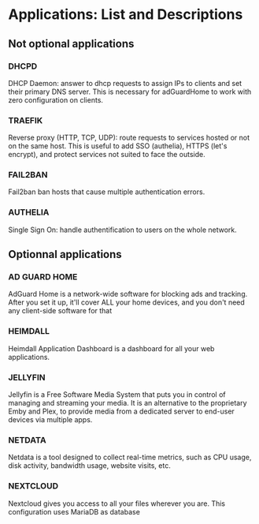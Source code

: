 Applications: List and Descriptions
===================================

## Not optional applications

### DHCPD
DHCP Daemon: answer to dhcp requests to assign IPs to clients and set their primary DNS server.
This is necessary for adGuardHome to work with zero configuration on clients.

### TRAEFIK
Reverse proxy (HTTP, TCP, UDP): route requests to services hosted or not on the same host.
This is useful to add SSO (authelia), HTTPS (let's encrypt), and protect services not suited to face the outside.

### FAIL2BAN
Fail2ban ban hosts that cause multiple authentication errors.

### AUTHELIA
Single Sign On: handle authentification to users on the whole network.

## Optionnal applications

### AD GUARD HOME
AdGuard Home is a network-wide software for blocking ads and tracking. After you set it up, it'll cover ALL your home devices, and you don't need any client-side software for that

### HEIMDALL
Heimdall Application Dashboard is a dashboard for all your web applications.

### JELLYFIN
Jellyfin is a Free Software Media System that puts you in control of managing and streaming your media.
It is an alternative to the proprietary Emby and Plex, to provide media from a dedicated server to end-user devices via multiple apps.  

### NETDATA
Netdata is a tool designed to collect real-time metrics, such as CPU usage, disk activity, bandwidth usage, website visits, etc.

### NEXTCLOUD
Nextcloud gives you access to all your files wherever you are.
This configuration uses MariaDB as database
